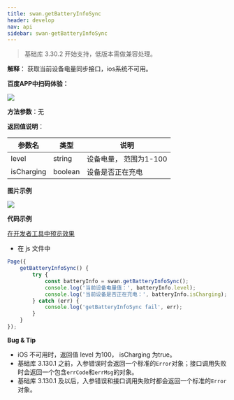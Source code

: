 ```yaml
---
title: swan.getBatteryInfoSync
header: develop
nav: api
sidebar: swan-getBatteryInfoSync
---
```


 

 
> 基础库 3.30.2 开始支持，低版本需做兼容处理。

**解释**： 获取当前设备电量同步接口，ios系统不可用。

**百度APP中扫码体验：**

<img src="https://b.bdstatic.com/miniapp/assets/images/doc_demo/fragment_getBatteryInfoSync.png"  class="demo-qrcode-image" />

**方法参数**：无

**返回值说明**：

|参数名 |类型  |说明|
|---- | ---- | ---- |
|level |string | 设备电量， 范围为1-100|
|isCharging  | boolean | 设备是否正在充电|

**图片示例**

<div class="m-doc-custom-examples">
    <div class="m-doc-custom-examples-correct">
        <img src="https://b.bdstatic.com/miniapp/images/getBatteryInfoSync.gif">
    </div>
    <div class="m-doc-custom-examples-correct">
        <img src=" ">
    </div>
    <div class="m-doc-custom-examples-correct">
        <img src=" ">
    </div>     
</div>

**代码示例**

<a href="swanide://fragment/3de7a3cb8b3eb224071690c85741db091574233742997" title="在开发者工具中预览效果" target="_self">在开发者工具中预览效果</a>

* 在 js 文件中

```js
Page({
    getBatteryInfoSync() {
        try {
            const batteryInfo = swan.getBatteryInfoSync();
            console.log('当前设备电量值：', batteryInfo.level);
            console.log('当前设备是否正在充电：', batteryInfo.isCharging);
        } catch (err) {
            console.log('getBatteryInfoSync fail', err);
        }
    }
});
```

**Bug & Tip**

* iOS 不可用时，返回值 level 为100， isCharging 为true。
* 基础库 3.130.1 之前，入参错误时会返回一个标准的`Error`对象；接口调用失败时会返回一个包含`errCode`和`errMsg`的对象。
* 基础库 3.130.1 及以后，入参错误和接口调用失败时都会返回一个标准的`Error`对象。